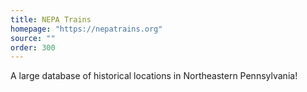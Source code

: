 ```yaml
---
title: NEPA Trains
homepage: "https://nepatrains.org"
source: ""
order: 300
---
```


A large database of historical locations in Northeastern Pennsylvania!